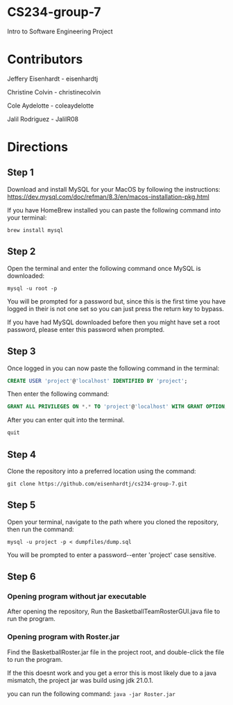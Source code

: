 # CS234-group-7
Intro to Software Engineering Project 

# Contributors

Jeffery Eisenhardt - eisenhardtj

Christine Colvin - christinecolvin

Cole Aydelotte - coleaydelotte

Jalil Rodriguez - JalilR08

# Directions

## Step 1

Download and install MySQL for your MacOS by following the instructions:
https://dev.mysql.com/doc/refman/8.3/en/macos-installation-pkg.html

If you have HomeBrew installed you can paste the following command into your terminal:
```shell
brew install mysql
```

## Step 2
Open the terminal and enter the following command once MySQL is downloaded:
```shell
mysql -u root -p
```
You will be prompted for a password but, since this is the first time you have logged in their 
is not one set so you can just press the return key to bypass.

If you have had MySQL downloaded before then you might have set a root password, please enter
this password when prompted.

## Step 3
Once logged in you can now paste the following command in the terminal:
```sql
CREATE USER 'project'@'localhost' IDENTIFIED BY 'project';
```
Then enter the following command:
```sql
GRANT ALL PRIVILEGES ON *.* TO 'project'@'localhost' WITH GRANT OPTION;
```
After you can enter quit into the terminal.
```sql
quit
```
## Step 4
Clone the repository into a preferred location using the command:
```shell
git clone https://github.com/eisenhardtj/cs234-group-7.git
```

## Step 5

Open your terminal, navigate to the path where you cloned the repository, 
then run the command:
```shell
mysql -u project -p < dumpfiles/dump.sql
```
You will be prompted to enter a password--enter 'project' case sensitive.

## Step 6

### Opening program without jar executable
After opening the repository, Run the BasketballTeamRosterGUI.java file to run the program.

### Opening program with Roster.jar

Find the BasketballRoster.jar file in the project root, and double-click the file to run the program.

If the this doesnt work and you get a error this is most likely due to a java mismatch, the project jar was build using jdk 21.0.1.

you can run the following command:
`java -jar Roster.jar`
